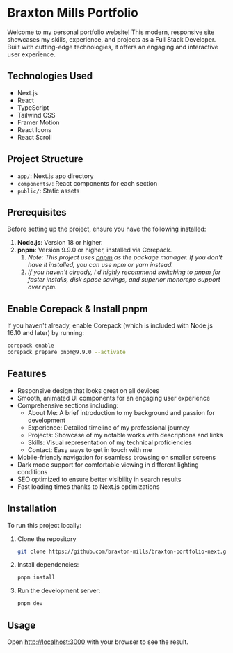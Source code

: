 # Braxton Mills Portfolio

Welcome to my personal portfolio website! This modern, responsive site showcases my skills, experience, and projects as a Full Stack Developer. Built with cutting-edge technologies, it offers an engaging and interactive user experience.

## Technologies Used

- Next.js
- React
- TypeScript
- Tailwind CSS
- Framer Motion
- React Icons
- React Scroll

## Project Structure

- `app/`: Next.js app directory
- `components/`: React components for each section
- `public/`: Static assets

## Prerequisites

Before setting up the project, ensure you have the following installed:

1. **Node.js**: Version 18 or higher.
2. **pnpm**: Version 9.9.0 or higher, installed via Corepack.
   1. *Note: This project uses [pnpm](https://pnpm.io/) as the package manager. If you don't have it installed, you can use npm or yarn instead.*
   2. *If you haven't already, I'd highly recommend switching to pnpm for faster installs, disk space savings, and superior monorepo support over npm.*

## Enable Corepack & Install pnpm

If you haven't already, enable Corepack (which is included with Node.js 16.10 and later) by running:

```sh
corepack enable
corepack prepare pnpm@9.9.0 --activate
```

## Features

- Responsive design that looks great on all devices
- Smooth, animated UI components for an engaging user experience
- Comprehensive sections including:
  - About Me: A brief introduction to my background and passion for development
  - Experience: Detailed timeline of my professional journey
  - Projects: Showcase of my notable works with descriptions and links
  - Skills: Visual representation of my technical proficiencies
  - Contact: Easy ways to get in touch with me
- Mobile-friendly navigation for seamless browsing on smaller screens
- Dark mode support for comfortable viewing in different lighting conditions
- SEO optimized to ensure better visibility in search results
- Fast loading times thanks to Next.js optimizations

## Installation

To run this project locally:

1. Clone the repository

   ```sh
   git clone https://github.com/braxton-mills/braxton-portfolio-next.git
   ```

2. Install dependencies:

   ```sh
   pnpm install
   ```

3. Run the development server:

   ```sh
   pnpm dev
   ```

## Usage

Open [http://localhost:3000](http://localhost:3000) with your browser to see the result.
